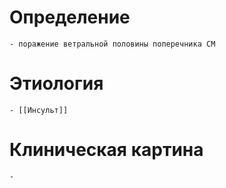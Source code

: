 # Определение
	- поражение ветральной половины поперечника СМ
# Этиология
	- [[Инсульт]]
# Клиническая картина
	-